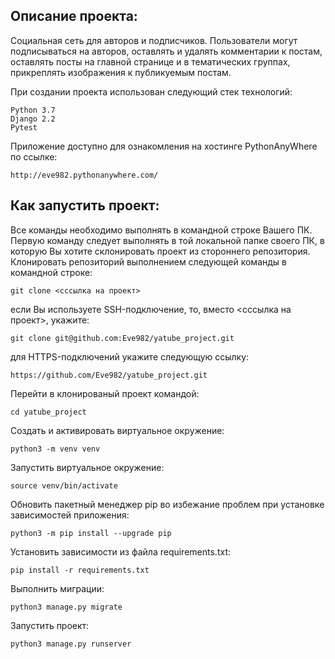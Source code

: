 ## **Описание проекта:**

Социальная сеть для авторов и подписчиков. Пользователи могут подписываться на авторов, оставлять и удалять комментарии к постам, оставлять посты на главной странице и в тематических группах, прикреплять изображения к публикуемым постам.

При создании проекта использован следующий стек технологий:
```
Python 3.7
Django 2.2
Pytest
```

Приложение доступно для ознакомления на хостинге PythonAnyWhere по ссылке:

```
http://eve982.pythonanywhere.com/
```

## **Как запустить проект:**
Все команды необходимо выполнять в командной строке Вашего ПК. Первую команду следует выполнять в той локальной папке своего ПК, в которую Вы хотите склонировать проект из стороннего репозитория.
Клонировать репозиторий выполнением следующей команды в командной строке:

```
git clone <сссылка на проект>
```
если Вы используете SSH-подключение, то, вместо <сссылка на проект>, укажите:

```
git clone git@github.com:Eve982/yatube_project.git
```
для HTTPS-подключений укажите следующую ссылку:

```
https://github.com/Eve982/yatube_project.git
```
Перейти в клонированый проект командой:

```
cd yatube_project
```
Cоздать и активировать виртуальное окружение:

```
python3 -m venv venv
```
Запустить виртуальное окружение:

```
source venv/bin/activate
```
Обновить пакетный менеджер pip во избежание проблем при установке зависимостей приложения:

```
python3 -m pip install --upgrade pip
```
Установить зависимости из файла requirements.txt:

```
pip install -r requirements.txt
```
Выполнить миграции:

```
python3 manage.py migrate
```

Запустить проект:

```
python3 manage.py runserver
```
